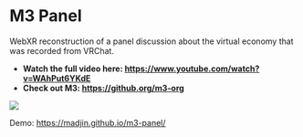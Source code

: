 # M3 Panel

WebXR reconstruction of a panel discussion about the virtual economy that was recorded from VRChat.

- **Watch the full video here: https://www.youtube.com/watch?v=WAhPut6YKdE**
- **Check out M3: https://github.org/m3-org**

![](https://i.imgur.com/OJHgZI9.jpg)

Demo: https://madjin.github.io/m3-panel/
